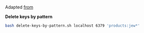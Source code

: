 Adapted [from](https://blog.al4.co.nz/2014/08/safely-running-bulk-operations-on-redis-with-lua-scripts/) 

**Delete keys by pattern**
```sh
bash delete-keys-by-pattern.sh localhost 6379 'products:jew*'
```
